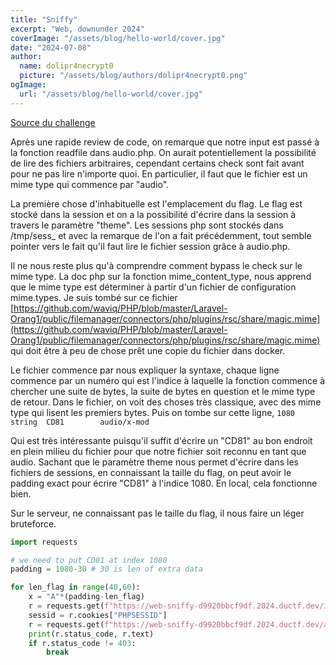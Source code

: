```yaml
---
title: "Sniffy"
excerpt: "Web, downunder 2024"
coverImage: "/assets/blog/hello-world/cover.jpg"
date: "2024-07-08"
author:
  name: dolipr4necrypt0
  picture: "/assets/blog/authors/dolipr4necrypt0.png"
ogImage:
  url: "/assets/blog/hello-world/cover.jpg"
---
```


[Source du challenge](https://github.com/DownUnderCTF/Challenges_2024_Public/tree/main/web/sniffy/src)

Après une rapide review de code, on remarque que notre input est passé à la fonction readfile dans audio.php. On aurait potentiellement la possibilité de lire des fichiers arbitraires, cependant certains check sont fait avant pour ne pas lire n'importe quoi. En particulier, il faut que le fichier est un mime type qui commence par "audio". 

La première chose d'inhabituelle est l'emplacement du flag. Le flag est stocké dans la session et on a la possibilité d'écrire dans la session à travers le paramètre "theme". Les sessions php sont stockés dans /tmp/sess_<PHPSESSID> et avec la remarque de l'on a fait précédemment, tout semble pointer vers le fait qu'il faut lire le fichier session grâce à audio.php.

Il ne nous reste plus qu'à comprendre comment bypass le check sur le mime type. La doc php sur la fonction mime_content_type, nous apprend que le mime type est déterminer à partir d'un fichier de configuration mime.types. Je suis tombé sur ce fichier [https://github.com/waviq/PHP/blob/master/Laravel-Orang1/public/filemanager/connectors/php/plugins/rsc/share/magic.mime](https://github.com/waviq/PHP/blob/master/Laravel-Orang1/public/filemanager/connectors/php/plugins/rsc/share/magic.mime) qui doit être à peu de chose prêt une copie du fichier dans docker. 

Le fichier commence par nous expliquer la syntaxe, chaque ligne commence par un numéro qui est l'indice à laquelle la fonction commence à chercher une suite de bytes, la suite de bytes en question et le mime type de retour. Dans le fichier, on voit des choses très classique, avec des mime type qui lisent les premiers bytes. Puis on tombe sur cette ligne,
```1080	string	CD81		audio/x-mod```

Qui est très intéressante puisqu'il suffit d'écrire un "CD81" au bon endroit en plein milieu du fichier pour que notre fichier soit reconnu en tant que audio. Sachant que le paramètre theme nous permet d'écrire dans les fichiers de sessions, en connaissant la taille du flag, on peut avoir le padding exact pour écrire "CD81" à l'indice 1080. En local, cela fonctionne bien.

Sur le serveur, ne connaissant pas le taille du flag, il nous faire un léger bruteforce.

```python
import requests

# we need to put CD81 at index 1080
padding = 1080-30 # 30 is len of extra data

for len_flag in range(40,60):
    x = "A"*(padding-len_flag)
    r = requests.get(f"https://web-sniffy-d9920bbcf9df.2024.ductf.dev/index.php?theme={x}CD81")
    sessid = r.cookies["PHPSESSID"]
    r = requests.get(f"https://web-sniffy-d9920bbcf9df.2024.ductf.dev/audio.php?f=../../../../tmp/sess_{sessid}")
    print(r.status_code, r.text)
    if r.status_code != 403:
        break
```
